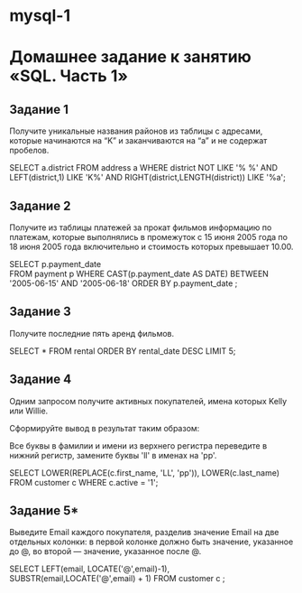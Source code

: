 # mysql-1
# Домашнее задание к занятию «SQL. Часть 1»


## Задание 1
Получите уникальные названия районов из таблицы с адресами, которые начинаются на “K” и заканчиваются на “a” и не содержат пробелов.

  SELECT a.district 
  FROM address a 
  WHERE district NOT LIKE '% %' AND 
  LEFT(district,1) LIKE 'K%' AND
  RIGHT(district,LENGTH(district)) LIKE '%a';

## Задание 2
Получите из таблицы платежей за прокат фильмов информацию по платежам, которые выполнялись в промежуток с 15 июня 2005 года по 18 июня 2005 года включительно и стоимость которых превышает 10.00.
  
  SELECT p.payment_date  
  FROM payment p 
  WHERE CAST(p.payment_date AS DATE)
  BETWEEN '2005-06-15' AND '2005-06-18' 
  ORDER BY p.payment_date ;

## Задание 3
Получите последние пять аренд фильмов.

  SELECT * FROM rental
  ORDER BY rental_date DESC
  LIMIT 5;

## Задание 4

Одним запросом получите активных покупателей, имена которых Kelly или Willie.

Сформируйте вывод в результат таким образом:

Все буквы в фамилии и имени из верхнего регистра переведите в нижний регистр,
    замените буквы 'll' в именах на 'pp'.

  SELECT LOWER(REPLACE(c.first_name, 'LL', 'pp')),
  LOWER(c.last_name) 
  FROM customer c 
  WHERE c.active = '1';

## Задание 5*

Выведите Email каждого покупателя, разделив значение Email на две отдельных колонки: в первой колонке должно быть значение, указанное до @, во второй — значение, указанное после @.

  SELECT
  LEFT(email, LOCATE('@',email)-1),
  SUBSTR(email,LOCATE('@',email) + 1)
  FROM customer c ;

